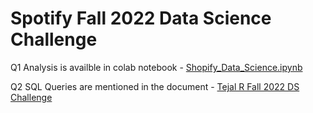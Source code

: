 # Spotify Fall 2022 Data Science Challenge

Q1 Analysis is availble in colab notebook - [Shopify_Data_Science.ipynb](https://github.com/tejal04/shopify_data_science/blob/main/Shopify_Data_Science.ipynb)

Q2 SQL Queries are mentioned in the document - [Tejal R Fall 2022 DS Challenge](https://github.com/tejal04/shopify_data_science/blob/main/Tejal%20R%20Fall%202022%20DS%20Challenge.pdf)
